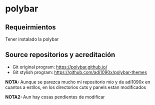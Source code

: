 # polybar

## Requeirmientos

Tener instalado la polybar

## Source repositorios y acreditación

 - Git original program: https://polybar.github.io/
 - Git stylish program: https://github.com/adi1090x/polybar-themes
 
__NOTA:__ Aunque se parezca mucho mi repositorio mio y de adi1090x en cuantos a estilos, en los directorios cuts y panels estan modificados

__NOTA2:__ Aun hay cosas pendientes de modificar
